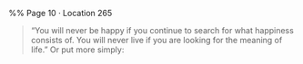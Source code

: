 %% Page 10 · Location 265 
> “You will never be happy if you continue to search for what happiness consists of. You will never live if you are looking for the meaning of life.” Or put more simply:
